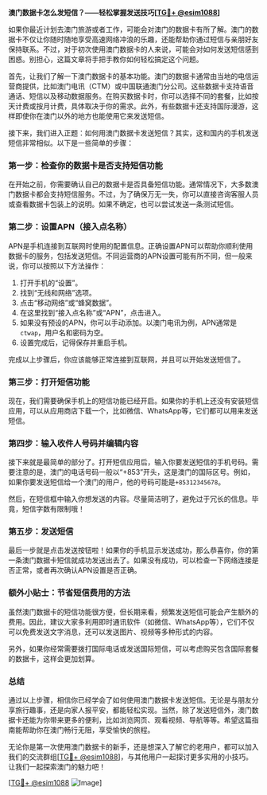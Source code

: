 **澳门数据卡怎么发短信？——轻松掌握发送技巧[[TG💪+ @esim1088](https://t.me/s/esim1088)]**

如果你最近计划去澳门旅游或者工作，可能会对澳门的数据卡有所了解。澳门的数据卡不仅让你随时随地享受高速网络冲浪的乐趣，还能帮助你通过短信与亲朋好友保持联系。不过，对于初次使用澳门数据卡的人来说，可能会对如何发送短信感到困惑。别担心，这篇文章将手把手教你如何轻松搞定这个问题。

首先，让我们了解一下澳门数据卡的基本功能。澳门的数据卡通常由当地的电信运营商提供，比如澳门电讯（CTM）或中国联通澳门分公司。这些数据卡支持语音通话、短信以及移动数据服务。在购买数据卡时，你可以选择不同的套餐，比如按天计费或按月计费，具体取决于你的需求。此外，有些数据卡还支持国际漫游，这样即使你在澳门以外的地方也能使用它来发送短信。

接下来，我们进入正题：如何用澳门数据卡发送短信？其实，这和国内的手机发送短信非常相似。以下是一些简单的步骤：

### **第一步：检查你的数据卡是否支持短信功能**
在开始之前，你需要确认自己的数据卡是否具备短信功能。通常情况下，大多数澳门数据卡都会支持短信服务。不过，为了确保万无一失，你可以直接咨询客服人员或查看数据卡包装上的说明。如果不确定，也可以尝试发送一条测试短信。

### **第二步：设置APN（接入点名称）**
APN是手机连接到互联网时使用的配置信息。正确设置APN可以帮助你顺利使用数据卡的服务，包括发送短信。不同运营商的APN设置可能有所不同，但一般来说，你可以按照以下方法操作：

1. 打开手机的“设置”。
2. 找到“无线和网络”选项。
3. 点击“移动网络”或“蜂窝数据”。
4. 在这里找到“接入点名称”或“APN”，点击进入。
5. 如果没有预设的APN，你可以手动添加。以澳门电讯为例，APN通常是`ctwap`，用户名和密码为空。
6. 设置完成后，记得保存并重启手机。

完成以上步骤后，你应该能够正常连接到互联网，并且可以开始发送短信了。

### **第三步：打开短信功能**
现在，我们需要确保手机上的短信功能已经开启。如果你的手机上还没有安装短信应用，可以从应用商店下载一个，比如微信、WhatsApp等，它们都可以用来发送短信。

### **第四步：输入收件人号码并编辑内容**
接下来就是最简单的部分了。打开短信应用后，输入你要发送短信的手机号码。需要注意的是，澳门的电话号码一般以“+853”开头，这是澳门的国际区号。例如，如果你要发送短信给一个澳门的用户，他的号码可能是`+85312345678`。

然后，在短信框中输入你想发送的内容。尽量简洁明了，避免过于冗长的信息。毕竟，短信字数有限制哦！

### **第五步：发送短信**
最后一步就是点击发送按钮啦！如果你的手机显示发送成功，那么恭喜你，你的第一条澳门数据卡短信就成功发送出去了。如果没有成功，可以检查一下网络连接是否正常，或者再次确认APN设置是否正确。

### **额外小贴士：节省短信费用的方法**
虽然澳门数据卡的短信功能很方便，但长期来看，频繁发送短信可能会产生额外的费用。因此，建议大家多利用即时通讯软件（如微信、WhatsApp等），它们不仅可以免费发送文字消息，还可以发送图片、视频等多种形式的内容。

另外，如果你经常需要拨打国际电话或发送国际短信，可以考虑购买包含国际套餐的数据卡，这样会更加划算。

### **总结**
通过以上步骤，相信你已经学会了如何使用澳门数据卡发送短信。无论是与朋友分享旅行趣事，还是向家人报平安，都能轻松实现。当然，除了发送短信外，澳门数据卡还能为你带来更多的便利，比如浏览网页、观看视频、导航等等。希望这篇指南能帮助你在澳门畅行无阻，享受愉快的旅程。

无论你是第一次使用澳门数据卡的新手，还是想深入了解它的老用户，都可以加入我们的交流群组[[TG💪+ @esim1088](https://t.me/s/esim1088)]，与其他用户一起探讨更多实用的小技巧。让我们一起探索澳门的魅力吧！

[[TG💪+ @esim1088](https://t.me/s/esim1088) ![Image](https://i.postimg.cc/4NQfJmqS/Snipaste-2025-05-13-00-14-12.png)]